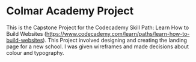 # Colmar Academy Project

This is the Capstone Project for the Codecademy Skill Path: Learn How to Build Websites (https://www.codecademy.com/learn/paths/learn-how-to-build-websites). This Project involved designing and creating the landing page for a new school. I was given wireframes and made decisions about colour and typography. 




